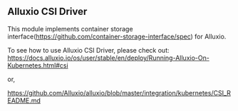 ## Alluxio CSI Driver

This module implements container storage interface(https://github.com/container-storage-interface/spec) for Alluxio.

To see how to use Alluxio CSI Driver, please check out:
https://docs.alluxio.io/os/user/stable/en/deploy/Running-Alluxio-On-Kubernetes.html#csi

or,

https://github.com/Alluxio/alluxio/blob/master/integration/kubernetes/CSI_README.md
